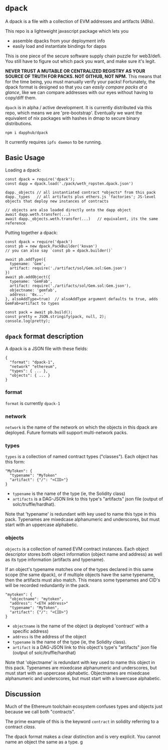 `dpack`
===

A dpack is a file with a collection of EVM addresses and artifacts (ABIs).

This repo is a lightweight javascript package which lets you
- assemble dpacks from your deployment info
- easily load and instantiate bindings for dapps

This is one piece of the secure software supply chain puzzle for web3/defi.
You still have to figure out which pack you want, and make sure it's legit.

**NEVER TRUST A MUTABLE OR CENTRALIZED REGISTRY AS YOUR SOURCE OF TRUTH FOR PACKS.
NOT GITHUB, NOT NPM.** This means that for the time being, you must manually verify your packs!
Fortunately, the dpack format is designed so that you can *easily compare packs at a glance*, like
we can compare addresses with our eyes without having to copy/diff them.

`dpack` is in alpha / active development. It is currently distributed via this repo, which means we are 'pre-bootstrap'. Eventually we want the equivalent of nix packages with hashes in dmap to secure binary distributions.

`npm i dapphub/dpack`

It currently requires `ipfs daemon` to be running.

Basic Usage
---

Loading a dpack:
```
const dpack = require('dpack');
const dapp = dpack.load('./pack/weth_ropsten.dpack.json')

dapp._objects // all instantiated contract *objects* from this pack
dapp._types   // all artifacts plus ethers.js 'factories'; JS-level objects that deploy new instances of contracts

// objects are also loaded directly onto the dapp object
await dapp.weth.transfer(...)
await dapp._objects.weth.transfer(...)   // equivalent, its the same reference
```

Putting together a dpack:
```
const dpack = require('dpack')
const pb = new dpack.PackBuilder('kovan')
// you can also say `const pb = dpack.builder()`

await pb.addType({
  typename: 'Gem',
  artifact: require('./artifact/sol/Gem.sol:Gem.json')
})
await pb.addObject({
  typename: 'GemFab',
  artifact: require('./artifacts/sol/Gem.sol:Gem.json'),
  objectname: 'gemfab',
  address: '0x...'
}, alsoAddType=true)  // alsoAddType argument defaults to true, adds GemFab+artifact to types

const pack = await pb.build();
const pretty = JSON.stringify(pack, null, 2);
console.log(pretty);
```


`dpack` format description
---

A dpack is a JSON file with these fields:

```
{
  "format": "dpack-1",
  "network" "ethereum",
  "types": { ... },
  "objects": { ... }
}
```

### format

`format` is currently `dpack-1`

### network

`network` is the name of the network on which the objects in this dpack are deployed. Future formats will support multi-network packs.

### types

`types` is a collection of named contract types ("classes"). Each object has this form:

```
"MyToken": {
  "typename": "MyToken"
  "artifact": {"/": "<CID>"}
}
```

* `typename` is the name of the type (ie, the Solidity class)
* `artifacts` is a DAG-JSON link to this type's "artifacts" json file (output of solc/truffle/hardhat).

Note that 'typename' is redundant with key used to name this type in this pack.
Typenames are mixedcase alphanumeric and underscores, but must start with an uppercase alphabetic.

### objects

`objects` is a collection of named EVM contract instances.
Each object descriptor stores both object information (object name and address)
as well as its type information (artifacts and typename).

If an object's typename matches one of the types declared in this same scope (the same dpack),
or if multiple objects have the same typename, then the artifacts must also match. This means
some typenames and CID's will be recorded redundantly in the pack.

```
"mytoken": {
  "objectname": "mytoken",
  "address": "<ETH address>"
  "typename": "MyToken",
  "artifact": {"/": "<CID>"}
}
```

* `objectname` is the name of the object (a deployed 'contract' with a specific address)
* `address` is the address of the object
* `typename` is the name of the type (ie, the Solidity class).
* `artifact` is a DAG-JSON link to this object's type's "artifacts" json file (output of solc/truffle/hardhat)

Note that 'objectname' is redundant with key used to name this object in this pack.
Typenames are mixedcase alphanumeric and underscores, but must start with an uppercase alphabetic.
Objectnames are mixedcase alphanumeric and underscores, but must start with a lowercase alphabetic.


Discussion
---

Much of the Ethereum toolchain ecosystem confuses types and objects just because we call both "contracts".

The prime example of this is the keyword `contract` in solidity referring to a contract *class*.

The dpack format makes a clear distinction and is very explicit. You cannot name an object the same as a type.
g